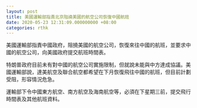 ```yaml
---
layout: post
title: 美國運輸部指責北京阻撓美國的航空公司恢復中國航班
date: 2020-05-23 12:31:09.000000000 +08:00
categories: rthk
---
```


美國運輸部指責中國政府，阻撓美國的航空公司，恢復來往中國的航班，並要求中國的航空公司，向美國政府提交航班時間表。

特朗普政府目前未有對中國的航空公司實施限制，但就說未能與中方達成協議。美國運輸部說，達美航空及聯合航空都希望在下月恢復飛往中國的航班，但目前計劃受阻，形容情況危急。

運輸部下令中國東方航空、南方航空及海南航空等，必須在下星期三前，提交飛行時間表及其他航班資料。
